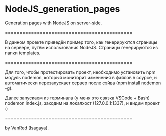 # NodeJS_generation_pages
Generation pages with NodeJS on server-side.

============================================

В данном проекте приведён пример того, как генерируются страницы на сервере,
путём использования NodeJS. Страницы генерируются из папки templates.

============================================

Для того, чтобы протестировать проект, необходимо установить npm модуль 
nodemon, который мониторит изменения в файлов в соурсе, и автоматически
перезапускает сервер после сэйва (npm install nodemon -g).

Далее запускаем из терминала (у меня это связка VSCode + Bash) nodemon index.js,
заходим на локалхост (127.0.0.1:1337), и видим проект :)

============================================

by VanRed (Isagaya).
